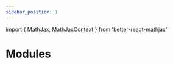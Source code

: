 ```yaml
---
sidebar_position: 1
---
```


import { MathJax, MathJaxContext } from 'better-react-mathjax'

# Modules

